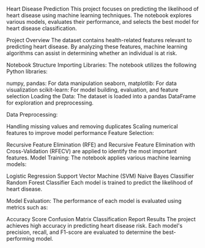 Heart Disease Prediction
This project focuses on predicting the likelihood of heart disease using machine learning techniques. The notebook explores various models, evaluates their performance, and selects the best model for heart disease classification.

Project Overview
The dataset contains health-related features relevant to predicting heart disease. By analyzing these features, machine learning algorithms can assist in determining whether an individual is at risk.

Notebook Structure
Importing Libraries:
The notebook utilizes the following Python libraries:

numpy, pandas: For data manipulation
seaborn, matplotlib: For data visualization
scikit-learn: For model building, evaluation, and feature selection
Loading the Data:
The dataset is loaded into a pandas DataFrame for exploration and preprocessing.

Data Preprocessing:

Handling missing values and removing duplicates
Scaling numerical features to improve model performance
Feature Selection:

Recursive Feature Elimination (RFE) and Recursive Feature Elimination with Cross-Validation (RFECV) are applied to identify the most important features.
Model Training:
The notebook applies various machine learning models:

Logistic Regression
Support Vector Machine (SVM)
Naive Bayes Classifier
Random Forest Classifier
Each model is trained to predict the likelihood of heart disease.

Model Evaluation:
The performance of each model is evaluated using metrics such as:

Accuracy Score
Confusion Matrix
Classification Report
Results
The project achieves high accuracy in predicting heart disease risk. Each model's precision, recall, and F1-score are evaluated to determine the best-performing model.
